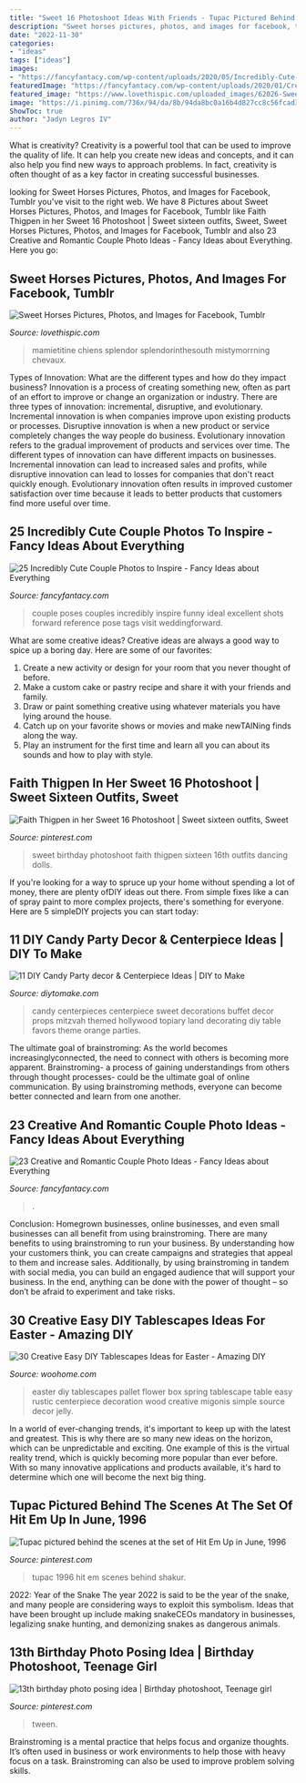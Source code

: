 ```yaml
---
title: "Sweet 16 Photoshoot Ideas With Friends - Tupac Pictured Behind The Scenes At The Set Of Hit Em Up In June, 1996"
description: "Sweet horses pictures, photos, and images for facebook, tumblr"
date: "2022-11-30"
categories:
- "ideas"
tags: ["ideas"]
images:
- "https://fancyfantacy.com/wp-content/uploads/2020/05/Incredibly-Cute-Couple-Photos-to-Inspire-21.jpg"
featuredImage: "https://fancyfantacy.com/wp-content/uploads/2020/01/Creative-and-Romantic-Couple-Photo-Ideas-19.jpg"
featured_image: "https://www.lovethispic.com/uploaded_images/62026-Sweet-Horses.jpg"
image: "https://i.pinimg.com/736x/94/da/8b/94da8bc0a16b4d827cc8c56fcad3bea6--sweet-sixteen-sweet--photoshoot-ideas.jpg"
ShowToc: true
author: "Jadyn Legros IV"
---
```



What is creativity?
Creativity is a powerful tool that can be used to improve the quality of life. It can help you create new ideas and concepts, and it can also help you find new ways to approach problems. In fact, creativity is often thought of as a key factor in creating successful businesses.

	

		
looking for Sweet Horses Pictures, Photos, and Images for Facebook, Tumblr you've visit to the right web. We have 8 Pictures about Sweet Horses Pictures, Photos, and Images for Facebook, Tumblr like Faith Thigpen in her Sweet 16 Photoshoot | Sweet sixteen outfits, Sweet, Sweet Horses Pictures, Photos, and Images for Facebook, Tumblr and also 23 Creative and Romantic Couple Photo Ideas - Fancy Ideas about Everything. Here you go:
		
    
## Sweet Horses Pictures, Photos, And Images For Facebook, Tumblr

<img loading=lazy src="https://www.lovethispic.com/uploaded_images/62026-Sweet-Horses.jpg" onerror="this.onerror=null;this.src='https://tse3.mm.bing.net/th?id=OIP.p4d3lHWRrlAmhRdtBMQhSwHaLI&amp;pid=15.1';" alt="Sweet Horses Pictures, Photos, and Images for Facebook, Tumblr">

_Source: lovethispic.com_

>mamietitine chiens splendor splendorinthesouth mistymorrning chevaux. 

	

Types of Innovation: What are the different types and how do they impact business?
Innovation is a process of creating something new, often as part of an effort to improve or change an organization or industry. There are three types of innovation: incremental, disruptive, and evolutionary. Incremental innovation is when companies improve upon existing products or processes. Disruptive innovation is when a new product or service completely changes the way people do business. Evolutionary innovation refers to the gradual improvement of products and services over time.
The different types of innovation can have different impacts on businesses. Incremental innovation can lead to increased sales and profits, while disruptive innovation can lead to losses for companies that don't react quickly enough. Evolutionary innovation often results in improved customer satisfaction over time because it leads to better products that customers find more useful over time.

    
## 25 Incredibly Cute Couple Photos To Inspire - Fancy Ideas About Everything

<img loading=lazy src="https://fancyfantacy.com/wp-content/uploads/2020/05/Incredibly-Cute-Couple-Photos-to-Inspire-21.jpg" onerror="this.onerror=null;this.src='https://tse1.mm.bing.net/th?id=OIP.DzYAcqCB9OofCmllvmxS1wHaLG&amp;pid=15.1';" alt="25 Incredibly Cute Couple Photos to Inspire - Fancy Ideas about Everything">

_Source: fancyfantacy.com_

>couple poses couples incredibly inspire funny ideal excellent shots forward reference pose tags visit weddingforward. 

	

What are some creative ideas?
Creative ideas are always a good way to spice up a boring day. Here are some of our favorites: 
1. Create a new activity or design for your room that you never thought of before. 
2. Make a custom cake or pastry recipe and share it with your friends and family. 
3. Draw or paint something creative using whatever materials you have lying around the house. 
4. Catch up on your favorite shows or movies and make newTAINing finds along the way. 
5. Play an instrument for the first time and learn all you can about its sounds and how to play with style.

    
## Faith Thigpen In Her Sweet 16 Photoshoot | Sweet Sixteen Outfits, Sweet

<img loading=lazy src="https://i.pinimg.com/736x/94/da/8b/94da8bc0a16b4d827cc8c56fcad3bea6--sweet-sixteen-sweet--photoshoot-ideas.jpg" onerror="this.onerror=null;this.src='https://tse1.mm.bing.net/th?id=OIP.PDasrGoFEpgV-1pi-_OFeAHaKm&amp;pid=15.1';" alt="Faith Thigpen in her Sweet 16 Photoshoot | Sweet sixteen outfits, Sweet">

_Source: pinterest.com_

>sweet birthday photoshoot faith thigpen sixteen 16th outfits dancing dolls. 

	

If you're looking for a way to spruce up your home without spending a lot of money, there are plenty ofDIY ideas out there. From simple fixes like a can of spray paint to more complex projects, there's something for everyone. Here are 5 simpleDIY projects you can start today:

    
## 11 DIY Candy Party Decor &amp; Centerpiece Ideas | DIY To Make

<img loading=lazy src="http://www.diytomake.com/wp-content/uploads/2015/10/Candy-Centerpieces-For-Sweet.jpg" onerror="this.onerror=null;this.src='https://tse3.mm.bing.net/th?id=OIP.Qvs1L0Z_pgKRzsjEo5oxrwHaFb&amp;pid=15.1';" alt="11 DIY Candy Party decor &amp; Centerpiece Ideas | DIY to Make">

_Source: diytomake.com_

>candy centerpieces centerpiece sweet decorations buffet decor props mitzvah themed hollywood topiary land decorating diy table favors theme orange parties. 

	

The ultimate goal of brainstroming:
As the world becomes increasinglyconnected, the need to connect with others is becoming more apparent. Brainstroming- a process of gaining understandings from others through thought processes- could be the ultimate goal of online communication. By using brainstroming methods, everyone can become better connected and learn from one another.

    
## 23 Creative And Romantic Couple Photo Ideas - Fancy Ideas About Everything

<img loading=lazy src="https://fancyfantacy.com/wp-content/uploads/2020/01/Creative-and-Romantic-Couple-Photo-Ideas-19.jpg" onerror="this.onerror=null;this.src='https://tse2.mm.bing.net/th?id=OIP.FtlAQZkNFpiLuYTFfDptNgAAAA&amp;pid=15.1';" alt="23 Creative and Romantic Couple Photo Ideas - Fancy Ideas about Everything">

_Source: fancyfantacy.com_

>. 

	

Conclusion: Homegrown businesses, online businesses, and even small businesses can all benefit from using brainstroming.
There are many benefits to using brainstroming to run your business. By understanding how your customers think, you can create campaigns and strategies that appeal to them and increase sales. Additionally, by using brainstroming in tandem with social media, you can build an engaged audience that will support your business. In the end, anything can be done with the power of thought – so don’t be afraid to experiment and take risks.

    
## 30 Creative Easy DIY Tablescapes Ideas For Easter - Amazing DIY

<img loading=lazy src="http://www.woohome.com/wp-content/uploads/2014/04/diy-easter-Tablescapes-4.jpg" onerror="this.onerror=null;this.src='https://tse3.mm.bing.net/th?id=OIP.5ipwIpC2gcWLkwMoIzL4hAHaLG&amp;pid=15.1';" alt="30 Creative Easy DIY Tablescapes Ideas for Easter - Amazing DIY">

_Source: woohome.com_

>easter diy tablescapes pallet flower box spring tablescape table easy rustic centerpiece decoration wood creative migonis simple source decor jelly. 

	

In a world of ever-changing trends, it's important to keep up with the latest and greatest. This is why there are so many new ideas on the horizon, which can be unpredictable and exciting. One example of this is the virtual reality trend, which is quickly becoming more popular than ever before. With so many innovative applications and products available, it's hard to determine which one will become the next big thing.

    
## Tupac Pictured Behind The Scenes At The Set Of Hit Em Up In June, 1996

<img loading=lazy src="https://i.pinimg.com/736x/3b/a5/15/3ba515a66fe12caf9ae3e2f2ce948e39.jpg" onerror="this.onerror=null;this.src='https://tse3.mm.bing.net/th?id=OIP.KeVhnExHWx6Dmsfw8ITrhQHaIy&amp;pid=15.1';" alt="Tupac pictured behind the scenes at the set of Hit Em Up in June, 1996">

_Source: pinterest.com_

>tupac 1996 hit em scenes behind shakur. 

	

2022: Year of the Snake
The year 2022 is said to be the year of the snake, and many people are considering ways to exploit this symbolism. Ideas that have been brought up include making snakeCEOs mandatory in businesses, legalizing snake hunting, and demonizing snakes as dangerous animals.

    
## 13th Birthday Photo Posing Idea | Birthday Photoshoot, Teenage Girl

<img loading=lazy src="https://i.pinimg.com/736x/20/b3/28/20b328f8b382c325995ccd1202eb16fd.jpg" onerror="this.onerror=null;this.src='https://tse2.mm.bing.net/th?id=OIP.IZMD5A0QBQs_zKASLSwyCwHaLJ&amp;pid=15.1';" alt="13th birthday photo posing idea | Birthday photoshoot, Teenage girl">

_Source: pinterest.com_

>tween. 

	

Brainstroming is a mental practice that helps focus and organize thoughts. It’s often used in business or work environments to help those with heavy focus on a task. Brainstroming can also be used to improve problem solving skills.

